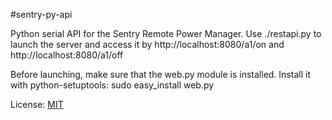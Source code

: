 #sentry-py-api

Python serial API for the Sentry Remote Power Manager. Use ./restapi.py to launch the server and access it by http://localhost:8080/a1/on and http://localhost:8080/a1/off

Before launching, make sure that the web.py module is installed. Install it with python-setuptools: sudo easy_install web.py

License: [MIT](LICENSE)
